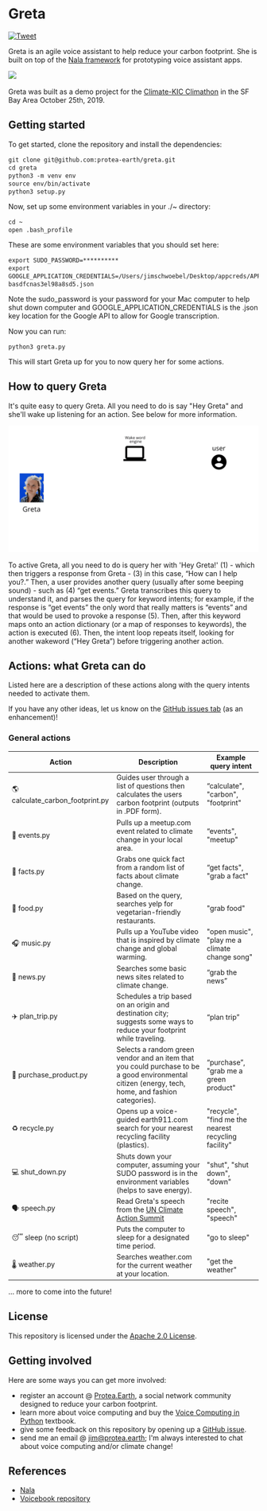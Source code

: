 # Greta
[![Tweet](https://img.shields.io/twitter/url/http/shields.io.svg?style=social)](https://twitter.com/intent/tweet?text=Are%20you%20a%20climate%20enthusiast%20looking%20to%20learn%20how%20to%20be%20a%20better%20climate%20citizen?%20Check%20out%20Greta,%20a%20climate-based%20voice%20assistant%20@%20https://github.com/jim-schwoebel/greta.&hashtags=protea,greta,voice,assistant)

Greta is an agile voice assistant to help reduce your carbon footprint. She is built on top of the [Nala framework](https://github.com/jim-schwoebel/nala) for prototyping voice assistant apps. 

![](https://media.giphy.com/media/ZbH9DaFU2dZ4F6M4OI/giphy.gif)

Greta was built as a demo project for the [Climate-KIC Climathon](https://climathon.climate-kic.org/en/san-francisco-the-event-page-2019) in the SF Bay Area October 25th, 2019.

## Getting started

To get started, clone the repository and install the dependencies:

```
git clone git@github.com:protea-earth/greta.git
cd greta 
python3 -m venv env
source env/bin/activate
python3 setup.py 
```

Now, set up some environment variables in your ./~ directory:

```
cd ~
open .bash_profile
```

These are some environment variables that you should set here: 

```
export SUDO_PASSWORD=**********
export GOOGLE_APPLICATION_CREDENTIALS=/Users/jimschwoebel/Desktop/appcreds/APPNAME-basdfcnas3el98a8sd5.json
```

Note the sudo_password is your password for your Mac computer to help shut down computer and GOOGLE_APPLICATION_CREDENTIALS is the .json key location for the Google API to allow for Google transcription.

Now you can run:

```
python3 greta.py
```

This will start Greta up for you to now query her for some actions.

## How to query Greta

It's quite easy to query Greta. All you need to do is say "Hey Greta" and she'll wake up listening for an action. See below for more information.

![](https://github.com/protea-earth/greta/blob/master/data/other/Gif-2019-56-06-18-56-43.gif)

To active Greta, all you need to do is query her with 'Hey Greta!' (1) - which then triggers a response from Greta - (3) in this case, “How can I help you?.” Then, a user provides another query (usually after some beeping sound) - such as (4) “get events.” Greta transcribes this query to understand it, and parses the query for keyword intents; for example, if the response is “get events” the only word that really matters is “events” and that would be used to provoke a response (5). Then, after this keyword maps onto an action dictionary (or a map of responses to keywords), the action is executed (6). Then, the intent loop repeats itself, looking for another wakeword (“Hey Greta”) before triggering another action.

## Actions: what Greta can do

Listed here are a description of these actions along with the query intents needed to activate them. 

If you have any other ideas, let us know on the [GitHub issues tab](https://github.com/protea-earth/greta/issues) (as an enhancement)! 

### General actions 

| Action  | Description | Example query intent | 
| ------------- | ------------- | ------------- |
|🌎 calculate_carbon_footprint.py | Guides user through a list of questions then calculates the users carbon footprint (outputs in .PDF form). | “calculate", "carbon", "footprint" | 
|📅 events.py | Pulls up a meetup.com event related to climate change in your local area. | “events", "meetup" | 
|📠 facts.py | Grabs one quick fact from a random list of facts about climate change. | “get facts", "grab a fact" | 
|🥗 food.py | Based on the query, searches yelp for vegetarian-friendly restaurants. |"grab food"| 
|🎧 music.py | Pulls up a YouTube video that is inspired by climate change and global warming. | "open music", "play me a climate change song"| 
|📰 news.py | Searches some basic news sites related to climate change. | “grab the news” | 
|✈️ plan_trip.py | Schedules a trip based on an origin and destination city; suggests some ways to reduce your footprint while traveling. | “plan trip” | 
|💸 purchase_product.py | Selects a random green vendor and an item that you could purchase to be a good environmental citizen (energy, tech, home, and fashion categories). | “purchase”, "grab me a green product" |
|♻️ recycle.py | Opens up a voice-guided earth911.com  search for your nearest recycling facility (plastics). | "recycle", "find me the nearest recycling facility" | 
|💻 shut_down.py | Shuts down your computer, assuming your SUDO password is in the environment variables (helps to save energy). | "shut", "shut down", "down" | 
|🗣️ speech.py | Read Greta's speech from the [UN Climate Action Summit](https://www.npr.org/2019/09/23/763452863/transcript-greta-thunbergs-speech-at-the-u-n-climate-action-summit) | "recite speech", "speech" | 
|😴 sleep (no script) |  Puts the computer to sleep for a designated time period. | "go to sleep"|
|🌡️ weather.py | Searches weather.com for the current weather at your location. | "get the weather"|

... more to come into the future! 

## License
This repository is licensed under the [Apache 2.0 License](https://www.apache.org/licenses/LICENSE-2.0). 

## Getting involved
Here are some ways you can get more involved:

* register an account @ [Protea.Earth](http://protea.earth), a social network community designed to reduce your carbon footprint.
* learn more about voice computing and buy the [Voice Computing in Python](https://github.com/jim-schwoebel/voicebook) textbook.
* give some feedback on this repository by opening up a [GitHub issue](https://github.com/protea-earth/greta/issues).
* send me an email @ jim@protea.earth; I'm always interested to chat about voice computing and/or climate change!

## References

* [Nala](https://github.com/jim-schwoebel/nala)
* [Voicebook repository](https://github.com/jim-schwoebel/voicebook)
